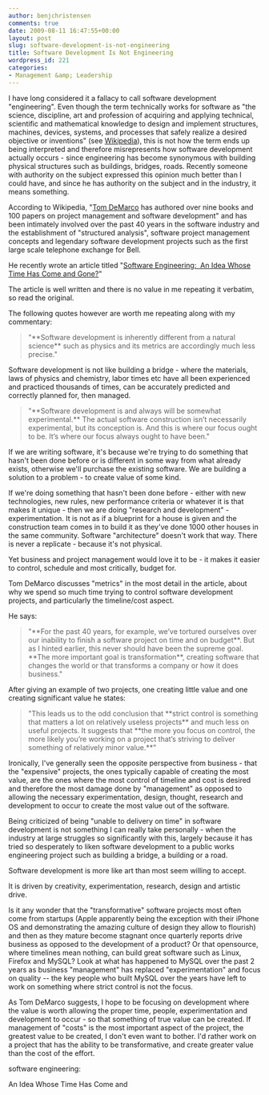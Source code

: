 ```yaml
---
author: benjchristensen
comments: true
date: 2009-08-11 16:47:55+00:00
layout: post
slug: software-development-is-not-engineering
title: Software Development Is Not Engineering
wordpress_id: 221
categories:
- Management &amp; Leadership
---
```


I have long considered it a fallacy to call software development "engineering". Even though the term technically works for software as "the science, discipline, art and profession of acquiring and applying technical, scientific and mathematical knowledge to design and implement structures, machines, devices, systems, and processes that safely realize a desired objective or inventions" (see [Wikipedia](http://en.wikipedia.org/wiki/Engineering)), this is not how the term ends up being interpreted and therefore misrepresents how software development actually occurs - since engineering has become synonymous with building physical structures such as buildings, bridges, roads. Recently someone with authority on the subject expressed this opinion much better than I could have, and since he has authority on the subject and in the industry, it means something.

According to Wikipedia, "[Tom DeMarco](http://en.wikipedia.org/wiki/Tom_DeMarco) has authored over nine books and 100 papers on project management and software development" and has been intimately involved over the past 40 years in the software industry and the establishment of "structured analysis", software project management concepts and legendary software development projects such as the first large scale telephone exchange for Bell.

He recently wrote an article titled "[Software Engineering:  An Idea Whose Time Has Come and Gone?](http://www2.computer.org/cms/Computer.org/ComputingNow/homepage/2009/0709/rW_SO_Viewpoints.pdf)"

The article is well written and there is no value in me repeating it verbatim, so read the original.

The following quotes however are worth me repeating along with my commentary:


<blockquote>"**Software development is inherently different from a natural science** such as physics and its metrics are accordingly much less precise."</blockquote>


Software development is not like building a bridge - where the materials, laws of physics and chemistry, labor times etc have all been experienced and practiced thousands of times, can be accurately predicted and correctly planned for, then managed.


<blockquote>"**Software development is and always will be somewhat experimental.** The actual software construction isn’t necessarily experimental, but its conception is. And this is where our focus ought to be. It’s where our focus always ought to have been."</blockquote>


If we are writing software, it's because we're trying to do something that hasn't been done before or is different in some way from what already exists, otherwise we'll purchase the existing software. We are building a solution to a problem - to create value of some kind.

If we're doing something that hasn't been done before - either with new technologies, new rules, new performance criteria or whatever it is that makes it unique - then we are doing "research and development" - experimentation. It is not as if a blueprint for a house is given and the construction team comes in to build it as they've done 1000 other houses in the same community. Software "architecture" doesn't work that way. There is never a replicate - because it's not physical.

Yet business and project management would love it to be - it makes it easier to control, schedule and most critically, budget for.

Tom DeMarco discusses "metrics" in the most detail in the article, about why we spend so much time trying to control software development projects, and particularly the timeline/cost aspect.

He says:


<blockquote>"**For the past 40 years, for example, we’ve tortured ourselves over our inability to finish a software project on time and on budget**. But as I hinted earlier, this never should have been the supreme goal. **The more important goal is transformation**, creating software that changes the world or that transforms a company or how it does business."</blockquote>


After giving an example of two projects, one creating little value and one creating significant value he states:


<blockquote>"This leads us to the odd conclusion that **strict control is something that matters a lot on relatively useless projects** and much less on useful projects. It suggests that **the more you focus on control, the more likely you’re working on a project that’s striving to deliver something of relatively minor value.**"</blockquote>


Ironically, I've generally seen the opposite perspective from business - that the "expensive" projects, the ones typically capable of creating the most value, are the ones where the most control of timeline and cost is desired and therefore the most damage done by "management" as opposed to allowing the necessary experimentation, design, thought, research and development to occur to create the most value out of the software.

Being criticized of being "unable to delivery on time" in software development is not something I can really take personally - when the industry at large struggles so significantly with this, largely because it has tried so desperately to liken software development to a public works engineering project such as building a bridge, a building or a road.

Software development is more like art than most seem willing to accept.

It is driven by creativity, experimentation, research, design and artistic drive.

Is it any wonder that the "transformative" software projects most often come from startups (Apple apparently being the exception with their iPhone OS and demonstrating the amazing culture of design they allow to flourish) and then as they mature become stagnant once quarterly reports drive business as opposed to the development of a product? Or that opensource, where timelines mean nothing, can build great software such as Linux, Firefox and MySQL? Look at what has happened to MySQL over the past 2 years as business "management" has replaced "experimentation" and focus on quality -- the key people who built MySQL over the years have left to work on something where strict control is not the focus.

As Tom DeMarco suggests, I hope to be focusing on development where the value is worth allowing the proper time, people, experimentation and development to occur - so that something of true value can be created. If management of "costs" is the most important aspect of the project, the greatest value to be created, I don't even want to bother. I'd rather work on a project that has the ability to be transformative, and create greater value than the cost of the effort.


software engineering:




An Idea Whose Time Has Come and
